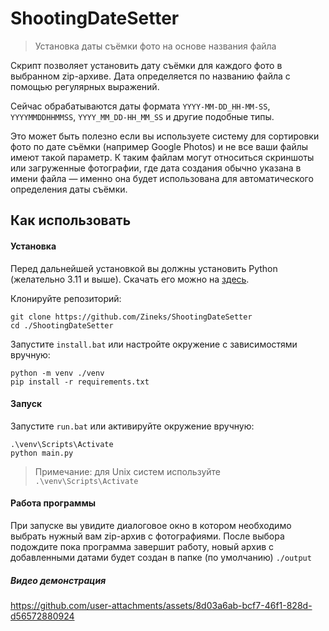 # ShootingDateSetter
> Установка даты съёмки фото на основе названия файла

Скрипт позволяет установить дату съёмки для каждого фото в выбранном zip-архиве. Дата определяется по названию файла с помощью регулярных выражений. 

Сейчас обрабатываются даты формата `YYYY-MM-DD_HH-MM-SS`, `YYYYMMDDHHMMSS`, `YYYY_MM_DD-HH_MM_SS` и другие подобные типы.

Это может быть полезно если вы используете систему для сортировки фото по дате съёмки (например Google Photos) и не все ваши файлы имеют такой параметр. К таким файлам могут относиться скриншоты или загруженные фотографии, где дата создания обычно указана в имени файла — именно она будет использована для автоматического определения даты съёмки.

## Как использовать
#### Установка
Перед дальнейшей установкой вы должны установить Python (желательно 3.11 и выше). Скачать его можно на [здесь](https://www.python.org/).

Клонируйте репозиторий:
```
git clone https://github.com/Zineks/ShootingDateSetter
cd ./ShootingDateSetter
```
Запустите `install.bat` или настройте окружение с зависимостями вручную:
```
python -m venv ./venv
pip install -r requirements.txt
```
#### Запуск
Запустите `run.bat` или активируйте окружение вручную:
```
.\venv\Scripts\Activate
python main.py
```
> Примечание: для Unix систем используйте ```.\venv\Scripts\Activate```
#### Работа программы
При запуске вы увидите диалоговое окно в котором необходимо выбрать нужный вам zip-архив с фотографиями. После выбора подождите пока программа завершит работу, новый архив с добавленными датами будет создан в папке (по умолчанию) ```./output```
##### Видео демонстрация
https://github.com/user-attachments/assets/8d03a6ab-bcf7-46f1-828d-d56572880924
